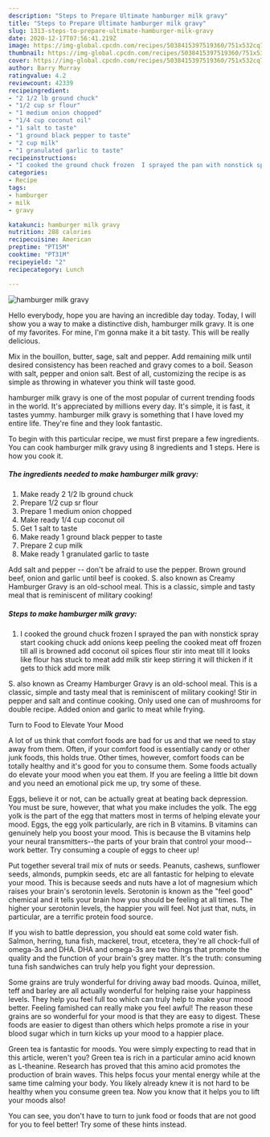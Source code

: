 ```yaml
---
description: "Steps to Prepare Ultimate hamburger milk gravy"
title: "Steps to Prepare Ultimate hamburger milk gravy"
slug: 1313-steps-to-prepare-ultimate-hamburger-milk-gravy
date: 2020-12-17T07:56:41.219Z
image: https://img-global.cpcdn.com/recipes/5038415397519360/751x532cq70/hamburger-milk-gravy-recipe-main-photo.jpg
thumbnail: https://img-global.cpcdn.com/recipes/5038415397519360/751x532cq70/hamburger-milk-gravy-recipe-main-photo.jpg
cover: https://img-global.cpcdn.com/recipes/5038415397519360/751x532cq70/hamburger-milk-gravy-recipe-main-photo.jpg
author: Barry Murray
ratingvalue: 4.2
reviewcount: 42339
recipeingredient:
- "2 1/2 lb ground chuck"
- "1/2 cup sr flour"
- "1 medium onion chopped"
- "1/4 cup coconut oil"
- "1 salt to taste"
- "1 ground black pepper to taste"
- "2 cup milk"
- "1 granulated garlic to taste"
recipeinstructions:
- "I cooked the ground chuck frozen  I sprayed the pan with nonstick spray  start cooking  chuck add onions  keep peeling the cooked meat off frozen till all is browned add coconut oil spices flour stir into meat till it looks like flour has stuck to meat  add milk stir keep stirring it will thicken if it gets to thick add more milk"
categories:
- Recipe
tags:
- hamburger
- milk
- gravy

katakunci: hamburger milk gravy 
nutrition: 288 calories
recipecuisine: American
preptime: "PT15M"
cooktime: "PT31M"
recipeyield: "2"
recipecategory: Lunch

---
```



![hamburger milk gravy](https://img-global.cpcdn.com/recipes/5038415397519360/751x532cq70/hamburger-milk-gravy-recipe-main-photo.jpg)

Hello everybody, hope you are having an incredible day today. Today, I will show you a way to make a distinctive dish, hamburger milk gravy. It is one of my favorites. For mine, I'm gonna make it a bit tasty. This will be really delicious.

Mix in the bouillon, butter, sage, salt and pepper. Add remaining milk until desired consistency has been reached and gravy comes to a boil. Season with salt, pepper and onion salt. Best of all, customizing the recipe is as simple as throwing in whatever you think will taste good.

hamburger milk gravy is one of the most popular of current trending foods in the world. It's appreciated by millions every day. It's simple, it is fast, it tastes yummy. hamburger milk gravy is something that I have loved my entire life. They're fine and they look fantastic.


To begin with this particular recipe, we must first prepare a few ingredients. You can cook hamburger milk gravy using 8 ingredients and 1 steps. Here is how you cook it.

<!--inarticleads1-->

##### The ingredients needed to make hamburger milk gravy:

1. Make ready 2 1/2 lb ground chuck
1. Prepare 1/2 cup sr flour
1. Prepare 1 medium onion chopped
1. Make ready 1/4 cup coconut oil
1. Get 1 salt to taste
1. Make ready 1 ground black pepper to taste
1. Prepare 2 cup milk
1. Make ready 1 granulated garlic to taste


Add salt and pepper -- don&#39;t be afraid to use the pepper. Brown ground beef, onion and garlic until beef is cooked. S. also known as Creamy Hamburger Gravy is an old-school meal. This is a classic, simple and tasty meal that is reminiscent of military cooking! 

<!--inarticleads2-->

##### Steps to make hamburger milk gravy:

1. I cooked the ground chuck frozen  I sprayed the pan with nonstick spray  start cooking  chuck add onions  keep peeling the cooked meat off frozen till all is browned add coconut oil spices flour stir into meat till it looks like flour has stuck to meat  add milk stir keep stirring it will thicken if it gets to thick add more milk


S. also known as Creamy Hamburger Gravy is an old-school meal. This is a classic, simple and tasty meal that is reminiscent of military cooking! Stir in pepper and salt and continue cooking. Only used one can of mushrooms for double recipe. Added onion and garlic to meat while frying. 

Turn to Food to Elevate Your Mood


A lot of us think that comfort foods are bad for us and that we need to stay away from them. Often, if your comfort food is essentially candy or other junk foods, this holds true. Other times, however, comfort foods can be totally healthy and it's good for you to consume them. Some foods actually do elevate your mood when you eat them. If you are feeling a little bit down and you need an emotional pick me up, try some of these.

Eggs, believe it or not, can be actually great at beating back depression. You must be sure, however, that what you make includes the yolk. The egg yolk is the part of the egg that matters most in terms of helping elevate your mood. Eggs, the egg yolk particularly, are rich in B vitamins. B vitamins can genuinely help you boost your mood. This is because the B vitamins help your neural transmitters--the parts of your brain that control your mood--work better. Try consuming a couple of eggs to cheer up!

Put together several trail mix of nuts or seeds. Peanuts, cashews, sunflower seeds, almonds, pumpkin seeds, etc are all fantastic for helping to elevate your mood. This is because seeds and nuts have a lot of magnesium which raises your brain's serotonin levels. Serotonin is known as the "feel good" chemical and it tells your brain how you should be feeling at all times. The higher your serotonin levels, the happier you will feel. Not just that, nuts, in particular, are a terrific protein food source.

If you wish to battle depression, you should eat some cold water fish. Salmon, herring, tuna fish, mackerel, trout, etcetera, they're all chock-full of omega-3s and DHA. DHA and omega-3s are two things that promote the quality and the function of your brain's grey matter. It's the truth: consuming tuna fish sandwiches can truly help you fight your depression. 

Some grains are truly wonderful for driving away bad moods. Quinoa, millet, teff and barley are all actually wonderful for helping raise your happiness levels. They help you feel full too which can truly help to make your mood better. Feeling famished can really make you feel awful! The reason these grains are so wonderful for your mood is that they are easy to digest. These foods are easier to digest than others which helps promote a rise in your blood sugar which in turn kicks up your mood to a happier place.

Green tea is fantastic for moods. You were simply expecting to read that in this article, weren't you? Green tea is rich in a particular amino acid known as L-theanine. Research has proved that this amino acid promotes the production of brain waves. This helps focus your mental energy while at the same time calming your body. You likely already knew it is not hard to be healthy when you consume green tea. Now you know that it helps you to lift your moods also!

You can see, you don't have to turn to junk food or foods that are not good for you to feel better! Try  some  of  these  hints  instead.

